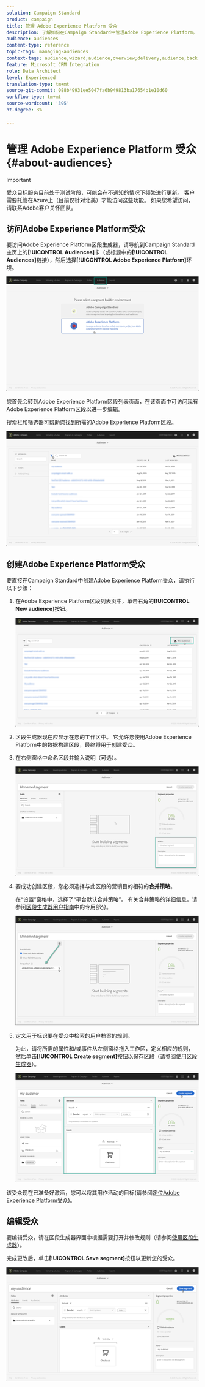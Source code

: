```yaml
---
solution: Campaign Standard
product: campaign
title: 管理 Adobe Experience Platform 受众
description: 了解如何在Campaign Standard中管理Adobe Experience Platform。
audience: audiences
content-type: reference
topic-tags: managing-audiences
context-tags: audience,wizard;audience,overview;delivery,audience,back
feature: Microsoft CRM Integration
role: Data Architect
level: Experienced
translation-type: tm+mt
source-git-commit: 088b49931ee5047fa6b949813ba17654b1e10d60
workflow-type: tm+mt
source-wordcount: '395'
ht-degree: 3%

---
```



# 管理 Adobe Experience Platform 受众 {#about-audiences}

>[!IMPORTANT]
>
>受众目标服务目前处于测试阶段，可能会在不通知的情况下频繁进行更新。 客户需要托管在Azure上（目前仅针对北美）才能访问这些功能。 如果您希望访问，请联系Adobe客户关怀团队。

## 访问Adobe Experience Platform受众

要访问Adobe Experience Platform区段生成器，请导航到Campaign Standard主页上的&#x200B;**[!UICONTROL Audiences]**&#x200B;卡（或标题中的&#x200B;**[!UICONTROL Audiences]**&#x200B;链接），然后选择&#x200B;**[!UICONTROL Adobe Experience Platform]**&#x200B;环境。

![](assets/aep_audiences_access.png)

您首先会转到Adobe Experience Platform区段列表页面，在该页面中可访问现有Adobe Experience Platform区段以进一步编辑。

搜索栏和筛选器可帮助您找到所需的Adobe Experience Platform区段。

![](assets/aep_audiences_list.png)

## 创建Adobe Experience Platform受众

要直接在Campaign Standard中创建Adobe Experience Platform受众，请执行以下步骤：

1. 在Adobe Experience Platform区段列表页中，单击右角的&#x200B;**[!UICONTROL New audience]**&#x200B;按钮。

   ![](assets/aep_audiences_creation_create.png)

1. 区段生成器现在应显示在您的工作区中。 它允许您使用Adobe Experience Platform中的数据构建区段，最终将用于创建受众。

1. 在右侧窗格中命名区段并输入说明（可选）。

   ![](assets/aep_audiences_creation_edit_name.png)

1. 要成功创建区段，您必须选择与此区段的营销目的相符的&#x200B;**合并策略**。

   在“设置”窗格中，选择了“平台默认合并策略”。 有关合并策略的详细信息，请参阅[区段生成器用户指南](https://docs.adobe.com/content/help/en/experience-platform/segmentation/ui/overview.html)中的专用部分。

   ![](assets/aep_audiences_mergepolicy.png)

1. 定义用于标识要在受众中检索的用户档案的规则。

   为此，请将所需的属性和/或事件从左侧窗格拖入工作区，定义相应的规则，然后单击&#x200B;**[!UICONTROL Create segment]**&#x200B;按钮以保存区段（请参阅[使用区段生成器](../../integrating/using/aep-using-segment-builder.md)）。

   ![](assets/aep_audiences_creation_query.png)

该受众现在已准备好激活，您可以将其用作活动的目标(请参阅[定位Adobe Experience Platform受众](../../integrating/using/aep-targeting-audiences.md))。

## 编辑受众

要编辑受众，请在区段生成器界面中根据需要打开并修改规则（请参阅[使用区段生成器](../../integrating/using/aep-using-segment-builder.md)）。

完成更改后，单击&#x200B;**[!UICONTROL Save segment]**&#x200B;按钮以更新您的受众。

![](assets/aep_audiences_editing.png)
